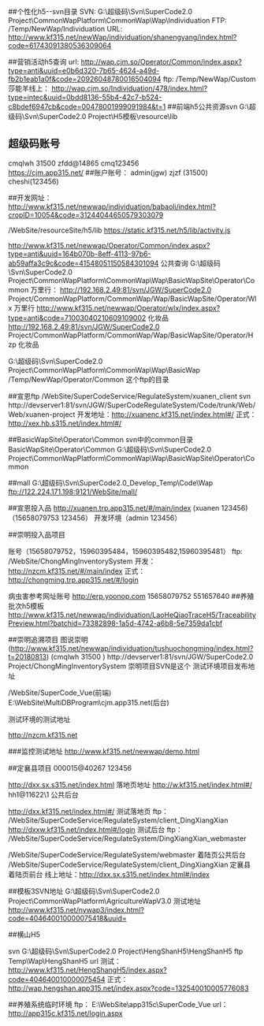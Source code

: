 ##个性化h5--svn目录
SVN:
G:\超级码\Svn\SuperCode2.0 Project\CommonWapPlatform\CommonWap\Wap\Individuation
FTP:
/Temp/NewWap/Individuation
URL:
http://www.kf315.net/newWap/individuation/shanengyang/index.html?code=61743091380536309064

##营销活动h5查询
url:
http://wap.cjm.so/Operator/Common/index.aspx?type=anti&uuid=e0b6d320-7b65-4624-a49d-fb2b1eab1a0f&code=20926048780016504094
ftp:
/Temp/NewWap/Custom
莎能羊线上：
http://wap.cjm.so/Individuation/478/index.html?type=intec&uuid=0bdd8136-55b4-42c7-b524-c8bdef6947cb&code=00478001999091984&t=1
##前端h5公共资源svn
G:\超级码\Svn\SuperCode2.0 Project\H5模板\resource\lib

## 超级码账号
cmqlwh    31500
zfdd@14865   cmq123456  
https://cjm.app315.net/
##账户账号：
admin(jgw)
zjzf (31500)
cheshi(123456)

##开发网址：
http://www.kf315.net/newwap/individuation/babaoli/index.html?cropID=10054&code=31244044650579303079

/WebSite/resourceSite/h5/lib     https://static.kf315.net/h5/lib/activity.js

http://www.kf315.net/newwap/Operator/Common/index.aspx?type=anti&uuid=164b070b-8eff-4113-97b6-ab59affa3c9c&code=41548051150584301094
公共查询
G:\超级码\Svn\SuperCode2.0 Project\CommonWapPlatform\CommonWap\Wap\BasicWapSite\Operator\Common
万里行：
http://192.168.2.49:81/svn/JGW/SuperCode2.0 Project/CommonWapPlatform/CommonWap/Wap/BasicWapSite/Operator/Wlx
万里行
http://www.kf315.net/newwap/Operator/wlx/index.aspx?type=anti&code=71003040210609109002
化妆品
http://192.168.2.49:81/svn/JGW/SuperCode2.0 Project/CommonWapPlatform/CommonWap/Wap/BasicWapSite/Operator/Hzp
化妆品
	


G:\超级码\Svn\SuperCode2.0 Project\CommonWapPlatform\CommonWap\Wap\BasicWap         /Temp/NewWap/Operator/Common  这个ftp的目录

##宣恩ftp
/WebSite/SuperCodeService/RegulateSystem/xuanen_client
svn
http://devserver1:81/svn/JGW/SuperCodeRegulateSystem/Code/trunk/Web/Web/xuanen-project
开发地址：http://xuanenc.kf315.net/index.html#/ 
正式：http://xex.hb.s315.net/index.html#/

##BasicWapSite\Operator\Common
svn中的common目录BasicWapSite\Operator\Common
G:\超级码\Svn\SuperCode2.0 Project\CommonWapPlatform\CommonWap\Wap\BasicWapSite\Operator\Common

 ##mall 
 G:\超级码\Svn\SuperCode2.0_Develop_Temp\Code\Wap
 ftp://122.224.171.198:9121/WebSite/mall/

 ##宣恩投入品
 http://xuanen.trp.app315.net/#/main/index
 (xuanen 123456)
 （15658079753   123456）
 开发环境（admin 123456）

##崇明投入品项目

账号（15658079752，15960395484，15960395482,15960395481）
ftp: /WebSite/ChongMingInventorySystem
开发：http://nzcm.kf315.net/#/main/index
正式：http://chongming.trp.app315.net/#/login

病虫害参考网址账号
http://erp.yoonop.com
15658079752
551657640 
##养殖批次h5模板
http://www.kf315.net/newwap/individuation/LaoHeQiaoTraceH5/TraceabilityPreview.html?batchid=73382898-1a5d-4742-a6b8-5e7359da1cbf

##崇明追溯项目
图说崇明(http://www.kf315.net/newwap/individuation/tushuochongming/index.html?t=20180813)
(cmqlwh 31500 )
http://devserver1:81/svn/JGW/SuperCode2.0 Project/ChongMingInventorySystem
崇明项目SVN是这个
测试环境项目发布地址

/WebSite/SuperCode_Vue(前端)
E:\WebSite\MultiDBProgram\cjm.app315.net(后台)

测试环境的测试地址

http://nzcm.kf315.net

###监控测试地址
http://www.kf315.net/newwap/demo.html

##定襄县项目
000015@40267 123456

http://dxx.sx.s315.net/index.html  落地页地址
http://w.kf315.net/index.html#/    hh1@11622\1 公共后台

http://dxx.kf315.net/index.html#/ 测试落地页  ftp： /WebSite/SuperCodeService/RegulateSystem/client_DingXiangXian
http://dxxw.kf315.net/index.html#/login 测试后台  ftp： /WebSite/SuperCodeService/RegulateSystem/DingXiangXian_webmaster

/WebSite/SuperCodeService/RegulateSystem/webmaster
着陆页公共后台
/WebSite/SuperCodeService/RegulateSystem/client_DingXiangXian
定襄县着陆页前台
线上地址：http://dxx.sx.s315.net/index.html#/index

##模板3SVN地址
G:\超级码\Svn\SuperCode2.0 Project\CommonWapPlatform\AgricultureWapV3.0
测试地址
http://www.kf315.net/nywap3/index.html?code=404640010000075418&uuid=

##横山H5

svn
    G:\超级码\Svn\SuperCode2.0 Project\HengShanH5\HengShanH5
ftp
    Temp\Wap\HengShanH5
url
 测试：   http://www.kf315.net/HengShangH5/index.aspx?code=404640010000075454
 正式：   http://wap.hengshan.app315.net/index.aspx?code=132540010005776083


##养殖系统临时环境
ftp：
  E:\WebSite\app315c\SuperCode_Vue
url：
  http://app315c.kf315.net/login.aspx